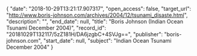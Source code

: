 {
  "date": "2018-10-29T13:21:17.907317", 
  "open_access": false, 
  "target_url": "http://www.boris-johnson.com/archives/2004/12/tsunami_disaste.html", 
  "description": "", 
  "end_date": null, 
  "title": "Boris Johnson (Indian Ocean Tsunami December 2004)", 
  "record_id": "20181029T132117/5zZ181H/DA6jzgbC+4SVJg==", 
  "publisher": "boris-johnson.com", 
  "start_date": null, 
  "subject": "Indian Ocean Tsunami December 2004"
}

